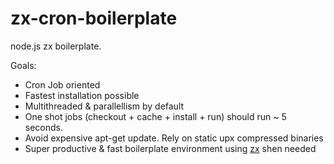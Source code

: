 # zx-cron-boilerplate

node.js zx boilerplate.

Goals:

- Cron Job oriented
- Fastest installation possible
- Multithreaded & parallellism by default
- One shot jobs (checkout + cache + install + run) should run ~ 5 seconds.
- Avoid expensive apt-get update. Rely on static upx compressed binaries
- Super productive & fast boilerplate environment using [zx](https://github.com/google/zx) shen needed
